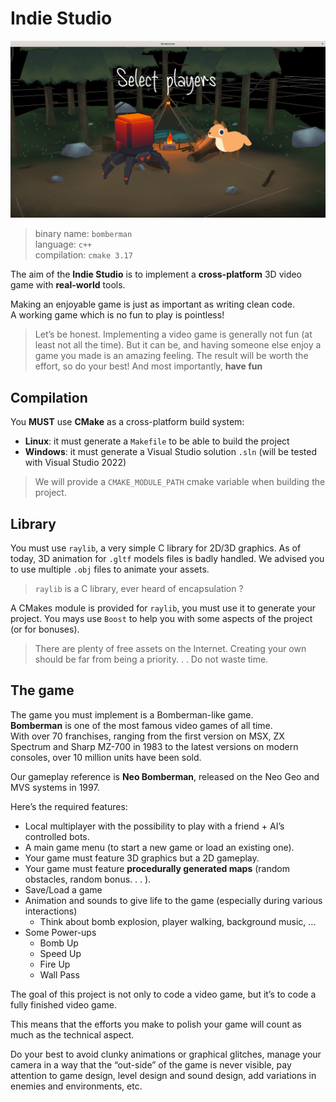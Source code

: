 # Indie Studio

![](bomberman.png)

> binary name: `bomberman` <br>
> language: `c++` <br>
> compilation: `cmake 3.17`

The aim of the **Indie Studio** is to implement a **cross-platform** 3D video game with **real-world** tools.

Making an enjoyable game is just as important as writing clean code.<br>
A working game which is no fun to play is pointless!

> Let’s be honest. Implementing a video game is generally not fun (at least not all the time).
> But it can be, and having someone else enjoy a game you made is an amazing feeling.
> The result will be worth the effort, so do your best! And most importantly, **have fun**
 
## Compilation

You **MUST** use **CMake** as a cross-platform build system:

- **Linux**: it must generate a `Makefile` to be able to build the project
- **Windows**: it must generate a Visual Studio solution `.sln` (will be tested with Visual Studio 2022)

> We will provide a `CMAKE_MODULE_PATH` cmake variable when building the project.

## Library

You must use `raylib`, a very simple C library for 2D/3D graphics. As of today, 3D animation for `.gltf` models
files is badly handled. We advised you to use multiple `.obj` files to animate your assets.

> `raylib` is a C library, ever heard of encapsulation ?

A CMakes module is provided for `raylib`, you must use it to generate your project. You mays use `Boost` to help you with some aspects of the project (or for bonuses).

> There are plenty of free assets on the Internet. Creating your own should be far from being a priority. . . Do not waste time.
 
## The game

The game you must implement is a Bomberman-like game.<br>
**Bomberman** is one of the most famous video games of all time.<br>
With over 70 franchises, ranging from the first version on MSX, ZX Spectrum and Sharp MZ-700 in 1983 to the latest versions on modern consoles, over 10 million units have been sold.

Our gameplay reference is **Neo Bomberman**, released on the Neo Geo and MVS systems in 1997.

Here’s the required features:

- Local multiplayer with the possibility to play with a friend + AI’s controlled bots.
- A main game menu (to start a new game or load an existing one).
- Your game must feature 3D graphics but a 2D gameplay.
- Your game must feature **procedurally generated maps** (random obstacles, random bonus. . . ).
- Save/Load a game
- Animation and sounds to give life to the game (especially during various interactions)
  - Think about bomb explosion, player walking, background music, ...
- Some Power-ups
  - Bomb Up
  - Speed Up
  - Fire Up
  - Wall Pass

The goal of this project is not only to code a video game, but it’s to code a fully finished video game. 

This means that the efforts you make to polish your game will count as much as the technical aspect.

Do your best to avoid clunky animations or graphical glitches, manage your camera in a way that the “out-side” of the game is never visible, pay attention to game design, level design and sound design, add variations in enemies and environments, etc.